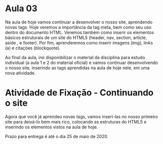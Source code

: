 # Aula 03

Na aula de hoje vamos continuar a desenvolver o nosso site, aprendendo novas tags. Hoje veremos a importância da tag meta, bem como seu uso dentro do documento HTML. Veremos também como inserir os elementos básicos estruturais de um site do HTML5 (header, nav, section, article, aside , e footer). Por fim, aprenderemos como inserir  imagens (img), links (a) e citações (blockquote).

Ao final da aula, irei disponibilizar o material da disciplina para estudo individual (a aula 1 e 2 do material oficial) e vamos continuar desenvolvendo o nosso site, inserindo as tags aprendidas na aula de hoje nele, em uma nova atividade.

# Atividade de Fixação - Continuando o site

Agora que você já aprendeu novas tags, vamos inseri-las no nosso primeiro site para deixá-lo bem mais rico, colocando as estruturas do HTML5 e inserindo os elementos vistos na aula de hoje.

Prazo para entrega é até o dia 25 de maio de 2020.